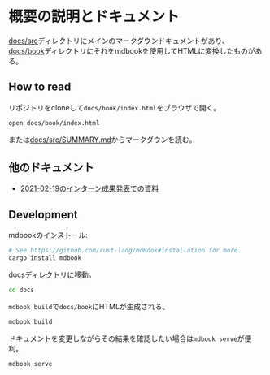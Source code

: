 # 概要の説明とドキュメント

[docs/src](docs/src/SUMMARY.md)ディレクトリにメインのマークダウンドキュメントがあり、[docs/book](docs/book)ディレクトリにそれをmdbookを使用してHTMLに変換したものがある。

## How to read

リポジトリをcloneして`docs/book/index.html`をブラウザで開く。

```sh
open docs/book/index.html
```

または[docs/src/SUMMARY.md](docs/src/SUMMARY.md)からマークダウンを読む。

## 他のドキュメント

- [2021-02-19のインターン成果発表での資料](2021-02-19-summary.md)

## Development

mdbookのインストール:

```sh
# See https://github.com/rust-lang/mdBook#installation for more.
cargo install mdbook
```

docsディレクトリに移動。

```sh
cd docs
```

`mdbook build`で`docs/book`にHTMLが生成される。

```sh
mdbook build
```

ドキュメントを変更しながらその結果を確認したい場合は`mdbook serve`が便利。

```sh
mdbook serve
```

